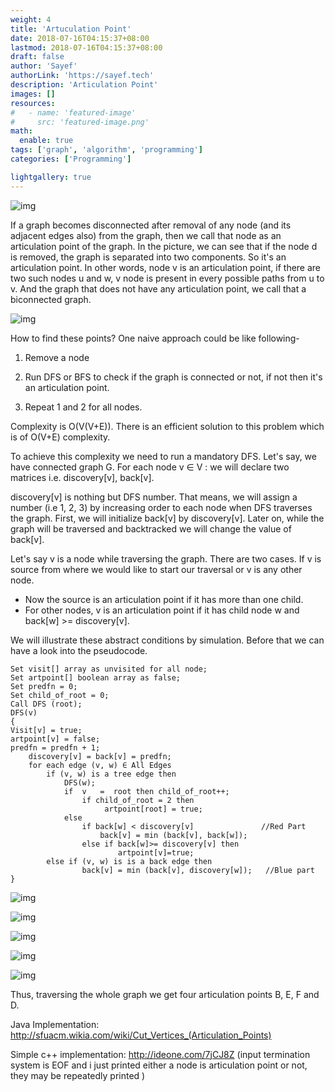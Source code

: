 ```yaml
---
weight: 4
title: 'Artuculation Point'
date: 2018-07-16T04:15:37+08:00
lastmod: 2018-07-16T04:15:37+08:00
draft: false
author: 'Sayef'
authorLink: 'https://sayef.tech'
description: 'Articulation Point'
images: []
resources:
#   - name: 'featured-image'
#     src: 'featured-image.png'
math:
  enable: true
tags: ['graph', 'algorithm', 'programming']
categories: ['Programming']

lightgallery: true
---
```


![img](https://rawgit.com/sayef/tech/master/uploads/2012/11/art-points.jpg)

If a graph becomes disconnected after removal of any node (and its adjacent edges also) from the graph, then we call that node as an articulation point of the graph. In the picture, we can see that if the node d is removed, the graph is separated into two components. So it's an articulation point. In other words, node v is an articulation point, if there are two such nodes u and w, v node is present in every possible paths from u to v. And the graph that does not have any articulation point, we call that a biconnected graph.

![img](https://rawgit.com/sayef/tech/master/uploads/2012/11/bcntd.jpg)

How to find these points? One naive approach could be like following-

1. Remove a node

2. Run DFS or BFS to check if the graph is connected or not, if not then it's an articulation point.

3. Repeat 1 and 2 for all nodes.

Complexity is O(V(V+E)). There is an efficient solution to this problem which is of O(V+E) complexity.

To achieve this complexity we need to run a mandatory DFS. Let's say, we have connected graph G. For each node v ∈ V : we will declare two matrices i.e. discovery[v], back[v].

discovery[v] is nothing but DFS number. That means, we will assign a number (i.e 1, 2, 3) by increasing order to each node when DFS traverses the graph. First, we will initialize back[v] by discovery[v]. Later on, while the graph will be traversed and backtracked we will change the value of back[v].

Let's say v is a node while traversing the graph. There are two cases. If v is source from where we would like to start our traversal or v is any other node.

- Now the source is an articulation point if it has more than one child.
- For other nodes, v is an articulation point if it has child node w and back[w] >= discovery[v].

We will illustrate these abstract conditions by simulation. Before that we can have a look into the pseudocode.

```
Set visit[] array as unvisited for all node;
Set artpoint[] boolean array as false;
Set predfn = 0;
Set child_of_root = 0;
Call DFS (root);
DFS(v)
{
Visit[v] = true;
artpoint[v] = false;
predfn = predfn + 1;
	discovery[v] = back[v] = predfn;
	for each edge (v, w) ∈ All Edges
		if (v, w) is a tree edge then
			DFS(w);
		    if  v   =  root then child_of_root++;
				if child_of_root = 2 then
					 artpoint[root] = true;
		    else
		     	if back[w] < discovery[v]               //Red Part
		        	back[v] = min (back[v], back[w]);
		     	else if back[w]>= discovery[v] then
                        artpoint[v]=true;
		else if (v, w) is is a back edge then
				back[v] = min (back[v], discovery[w]);   //Blue part
}
```

<script src="http://ideone.com/e.js/7jCJ8Z" type="text/javascript" ></script>

![img](https://rawgit.com/sayef/tech/master/uploads/2012/11/case.jpg)

![img](https://rawgit.com/sayef/tech/master/uploads/2012/11/step1.jpg)

![img](https://rawgit.com/sayef/tech/master/uploads/2012/11/step21.jpg)

![img](https://rawgit.com/sayef/tech/master/uploads/2012/11/step3.jpg)

![img](https://rawgit.com/sayef/tech/master/uploads/2012/11/step4.jpg)

Thus, traversing the whole graph we get four articulation points B, E, F and D.

Java Implementation: http://sfuacm.wikia.com/wiki/Cut_Vertices_(Articulation_Points)

Simple c++ implementation: <http://ideone.com/7jCJ8Z> (input termination system is EOF and i just printed either a node is articulation point or not, they may be repeatedly printed )
